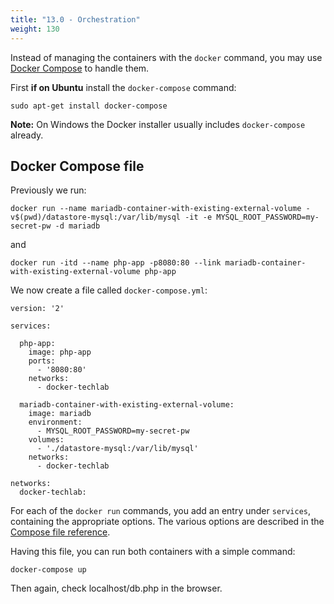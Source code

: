 ```yaml
---
title: "13.0 - Orchestration"
weight: 130
---
```


Instead of managing the containers with the `docker` command, you may use [Docker Compose](https://docs.docker.com/compose/) to handle them.

First **if on Ubuntu** install the `docker-compose` command:

```
sudo apt-get install docker-compose
```

**Note:** On Windows the Docker installer usually includes `docker-compose` already.

## Docker Compose file

Previously we run:

```
docker run --name mariadb-container-with-existing-external-volume -v$(pwd)/datastore-mysql:/var/lib/mysql -it -e MYSQL_ROOT_PASSWORD=my-secret-pw -d mariadb
```

and

```
docker run -itd --name php-app -p8080:80 --link mariadb-container-with-existing-external-volume php-app
```

We now create a file called `docker-compose.yml`:

```
version: '2'

services:

  php-app:
    image: php-app
    ports:
      - '8080:80'
    networks:
      - docker-techlab

  mariadb-container-with-existing-external-volume:
    image: mariadb
    environment:
      - MYSQL_ROOT_PASSWORD=my-secret-pw
    volumes:
      - './datastore-mysql:/var/lib/mysql'
    networks:
      - docker-techlab

networks:
  docker-techlab:
```

For each of the `docker run` commands, you add an entry under `services`, containing the appropriate options. The various options are described in the [Compose file reference](https://docs.docker.com/compose/compose-file/).

Having this file, you can run both containers with a simple command:

```
docker-compose up
```

Then again, check localhost/db.php in the browser.

